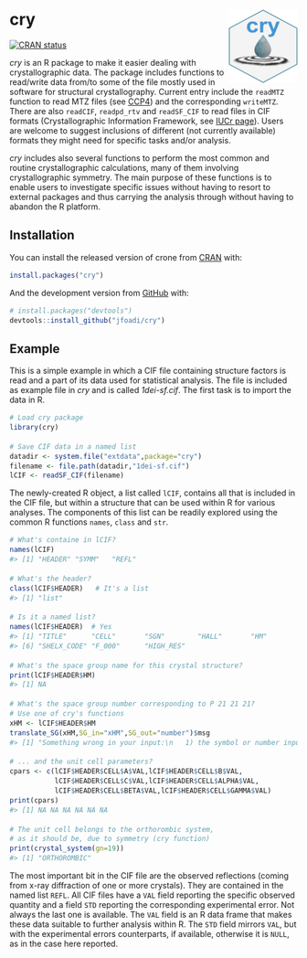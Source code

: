 
<!-- README.md is generated from README.Rmd. Please edit that file -->

# cry <img src='man/figures/logo.png' align="right" height="128" />

<!-- badges: start -->

[![CRAN
status](https://www.r-pkg.org/badges/version/cry)](https://CRAN.R-project.org/package=cry)
<!-- badges: end -->

*cry* is an R package to make it easier dealing with crystallographic
data. The package includes functions to read/write data from/to some of
the file mostly used in software for structural crystallography. Current
entry include the `readMTZ` function to read MTZ files (see
[CCP4](https://www.ccp4.ac.uk)) and the corresponding `writeMTZ`. There
are also `readCIF`, `readpd_rtv` and `readSF_CIF` to read files in CIF
formats (Crystallographic Information Framework, see [IUCr
page](https://www.iucr.org/resources/cif)). Users are welcome to suggest
inclusions of different (not currently available) formats they might
need for specific tasks and/or analysis.

*cry* includes also several functions to perform the most common and
routine crystallographic calculations, many of them involving
crystallographic symmetry. The main purpose of these functions is to
enable users to investigate specific issues without having to resort to
external packages and thus carrying the analysis through without having
to abandon the R platform.

## Installation

You can install the released version of crone from
[CRAN](https://CRAN.R-project.org) with:

``` r
install.packages("cry")
```

And the development version from [GitHub](https://github.com/) with:

``` r
# install.packages("devtools")
devtools::install_github("jfoadi/cry")
```

## Example

This is a simple example in which a CIF file containing structure
factors is read and a part of its data used for statistical analysis.
The file is included as example file in *cry* and is called
*1dei-sf.cif*. The first task is to import the data in R.

``` r
# Load cry package
library(cry)

# Save CIF data in a named list
datadir <- system.file("extdata",package="cry")
filename <- file.path(datadir,"1dei-sf.cif")
lCIF <- readSF_CIF(filename)
```

The newly-created R object, a list called `lCIF`, contains all that is
included in the CIF file, but within a structure that can be used within
R for various analyses. The components of this list can be readily
explored using the common R functions `names`, `class` and `str`.

``` r
# What's containe in lCIF?
names(lCIF)
#> [1] "HEADER" "SYMM"   "REFL"

# What's the header?
class(lCIF$HEADER)   # It's a list
#> [1] "list"

# Is it a named list?
names(lCIF$HEADER)  # Yes
#> [1] "TITLE"      "CELL"       "SGN"        "HALL"       "HM"        
#> [6] "SHELX_CODE" "F_000"      "HIGH_RES"

# What's the space group name for this crystal structure?
print(lCIF$HEADER$HM)
#> [1] NA

# What's the space group number corresponding to P 21 21 21?
# Use one of cry's functions
xHM <- lCIF$HEADER$HM
translate_SG(xHM,SG_in="xHM",SG_out="number")$msg
#> [1] "Something wrong in your input:\n   1) the symbol or number input for this space group does not exist\n   2) if your inpur was a number, perhaps for this space group there are not that many settings"

# ... and the unit cell parameters?
cpars <- c(lCIF$HEADER$CELL$A$VAL,lCIF$HEADER$CELL$B$VAL,
           lCIF$HEADER$CELL$C$VAL,lCIF$HEADER$CELL$ALPHA$VAL,
           lCIF$HEADER$CELL$BETA$VAL,lCIF$HEADER$CELL$GAMMA$VAL)
print(cpars)
#> [1] NA NA NA NA NA NA

# The unit cell belongs to the orthorombic system,
# as it should be, due to symmetry (cry function)
print(crystal_system(gn=19))
#> [1] "ORTHOROMBIC"
```

The most important bit in the CIF file are the observed reflections
(coming from x-ray diffraction of one or more crystals). They are
contained in the named list `REFL`. All CIF files have a `VAL` field
reporting the specific observed quantity and a field `STD` reporting the
corresponding experimental error. Not always the last one is available.
The `VAL` field is an R data frame that makes these data suitable to
further analysis within R. The `STD` field mirrors `VAL`, but with the
experimental errors counterparts, if available, otherwise it is `NULL`,
as in the case here reported.
